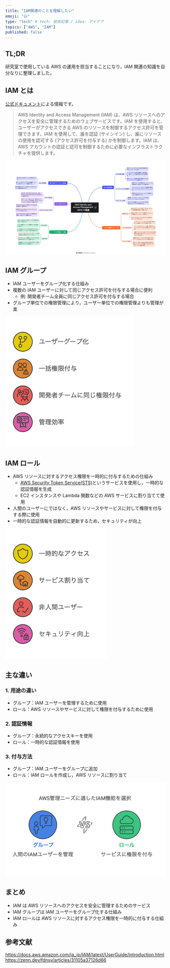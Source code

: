 ```yaml
---
title: "IAM関連のことを理解したい"
emoji: "👍"
type: "tech" # tech: 技術記事 / idea: アイデア
topics: ["AWS", "IAM"]
published: false
---
```


## TL;DR

研究室で使用している AWS の運用を担当することになり，IAM 関連の知識を自分なりに整理しました。

## IAM とは

[公式ドキュメント](https://docs.aws.amazon.com/ja_jp/IAM/latest/UserGuide/introduction.html)による情報です。

> AWS Identity and Access Management (IAM) は、AWS リソースへのアクセスを安全に管理するためのウェブサービスです。IAM を使用すると、ユーザーがアクセスできる AWS のリソースを制御するアクセス許可を管理できます。IAM を使用して、誰を認証 (サインイン) し、誰にリソースの使用を認可する (アクセス許可を付与する) かを制御します。IAM は、AWS アカウントの認証と認可を制御するために必要なインフラストラクチャを提供します。

![](/images/2024-12-10-aws-iam/map_iam.png)

## IAM グループ

- IAM ユーザーをグループ化する仕組み
- 複数の IAM ユーザーに対して同じアクセス許可を付与する場合に便利
  - 例: 開発者チーム全員に同じアクセス許可を付与する場合
- グループ単位での権限管理により，ユーザー単位での権限管理よりも管理が楽

![](/images/2024-12-10-aws-iam/napkin-selection_iam_group.png)

## IAM ロール

- AWS リソースに対するアクセス権限を一時的に付与するための仕組み
  - [AWS Security Token Service(STS)](https://docs.aws.amazon.com/ja_jp/IAM/latest/UserGuide/id_credentials_temp.html)というサービスを使用し，一時的な認証情報を生成
  - EC2 インスタンスや Lambda 関数などの AWS サービスに割り当てて使用
- 人間のユーザーにではなく，AWS リソースやサービスに対して権限を付与する際に使用
- 一時的な認証情報を自動的に更新するため，セキュリティが向上

![](/images/2024-12-10-aws-iam/napkin-selection_iam_role.png)

## 主な違い

### 1. 用途の違い

- グループ：IAM ユーザーを管理するために使用
- ロール：AWS リソースやサービスに対して権限を付与するために使用

### 2. 認証情報

- グループ：永続的なアクセスキーを使用
- ロール：一時的な認証情報を使用

### 3. 付与方法

- グループ：IAM ユーザーをグループに追加
- ロール：IAM ロールを作成し，AWS リソースに割り当て

![](/images/2024-12-10-aws-iam/napkin-selection_diff_iam_group_role.png)

## まとめ

- IAM は AWS リソースへのアクセスを安全に管理するためのサービス
- IAM グループは IAM ユーザーをグループ化する仕組み
- IAM ロールは AWS リソースに対するアクセス権限を一時的に付与する仕組み

## 参考文献

https://docs.aws.amazon.com/ja_jp/IAM/latest/UserGuide/introduction.html
https://zenn.dev/fdnsy/articles/31105a37126d66
